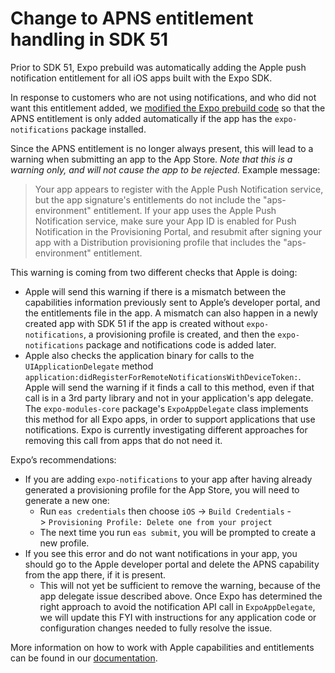 # Change to APNS entitlement handling in SDK 51

Prior to SDK 51, Expo prebuild was automatically adding the Apple push notification entitlement for all iOS apps built with the Expo SDK.

In response to customers who are not using notifications, and who did not want this entitlement added, we [modified the Expo prebuild code](https://github.com/expo/expo/pull/27924) so that the APNS entitlement is only added automatically if the app has the `expo-notifications` package installed.

Since the APNS entitlement is no longer always present, this will lead to a warning when submitting an app to the App Store. _Note that this is a warning only, and will not cause the app to be rejected._ Example message:

> Your app appears to register with the Apple Push Notification service, but the app signature's entitlements do not include the "aps-environment" entitlement. If your app uses the Apple Push Notification service, make sure your App ID is enabled for Push Notification in the Provisioning Portal, and resubmit after signing your app with a Distribution provisioning profile that includes the "aps-environment" entitlement.

This warning is coming from two different checks that Apple is doing:

- Apple will send this warning if there is a mismatch between the capabilities information previously sent to Apple’s developer portal, and the entitlements file in the app. A mismatch can also happen in a newly created app with SDK 51 if the app is created without `expo-notifications`, a provisioning profile is created, and then the `expo-notifications` package and notifications code is added later.
- Apple also checks the application binary for calls to the `UIApplicationDelegate` method `application:didRegisterForRemoteNotificationsWithDeviceToken:`. Apple will send the warning if it finds a call to this method, even if that call is in a 3rd party library and not in your application's app delegate. The `expo-modules-core` package's `ExpoAppDelegate` class implements this method for all Expo apps, in order to support applications that use notifications. Expo is currently investigating different approaches for removing this call from apps that do not need it.

Expo’s recommendations:

- If you are adding `expo-notifications` to your app after having already generated a provisioning profile for the App Store, you will need to generate a new one:
  - Run `eas credentials` then choose `iOS` -> `Build Credentials` -> `Provisioning Profile: Delete one from your project`
  - The next time you run `eas submit`, you will be prompted to create a new profile.
- If you see this error and do not want notifications in your app, you should go to the Apple developer portal and delete the APNS capability from the app there, if it is present.
  - This will not yet be sufficient to remove the warning, because of the app delegate issue described above. Once Expo has determined the right approach to avoid the notification API call in `ExpoAppDelegate`, we will update this FYI with instructions for any application code or configuration changes needed to fully resolve the issue.

More information on how to work with Apple capabilities and entitlements can be found in our [documentation](https://docs.expo.dev/build-reference/ios-capabilities/).
